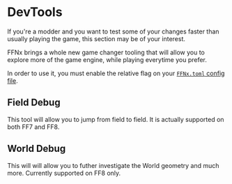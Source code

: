 # DevTools

If you're a modder and you want to test some of your changes faster than usually playing the game, this section may be of your interest.

FFNx brings a whole new game changer tooling that will allow you to explore more of the game engine, while playing everytime you prefer.

In order to use it, you must enable the relative flag on your [`FFNx.toml` config file](https://github.com/julianxhokaxhiu/FFNx/blob/master/misc/FFNx.toml#L259).

## Field Debug

This tool will allow you to jump from field to field. It is actually supported on both FF7 and FF8.

## World Debug

This will will allow you to futher investigate the World geometry and much more. Currently supported on FF8 only.
